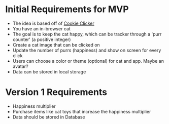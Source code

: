 # Initial Requirements for MVP

- The idea is based off of [Cookie Clicker](https://orteil.dashnet.org/cookieclicker/)
- You have an in-browser cat
- The goal is to keep the cat happy, which can be tracker through a 'purr counter' (a positive integer)
- Create a cat image that can be clicked on
- Update the number of purrs (happiness) and show on screen for every click
- Users can choose a color or theme (optional) for cat and app. Maybe an avatar?
- Data can be stored in local storage

# Version 1 Requirements

- Happiness multiplier
- Purchase items like cat toys that increase the happiness multiplier
- Data should be stored in Database
